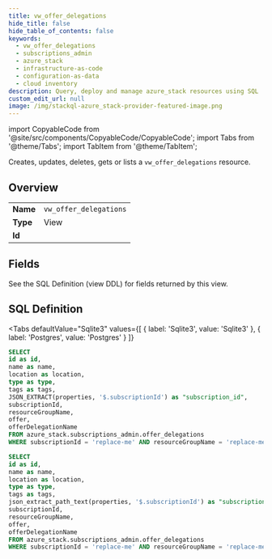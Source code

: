```yaml
--- 
title: vw_offer_delegations
hide_title: false
hide_table_of_contents: false
keywords:
  - vw_offer_delegations
  - subscriptions_admin
  - azure_stack
  - infrastructure-as-code
  - configuration-as-data
  - cloud inventory
description: Query, deploy and manage azure_stack resources using SQL
custom_edit_url: null
image: /img/stackql-azure_stack-provider-featured-image.png
---
```


import CopyableCode from '@site/src/components/CopyableCode/CopyableCode';
import Tabs from '@theme/Tabs';
import TabItem from '@theme/TabItem';

Creates, updates, deletes, gets or lists a <code>vw_offer_delegations</code> resource.

## Overview
<table><tbody>
<tr><td><b>Name</b></td><td><code>vw_offer_delegations</code></td></tr>
<tr><td><b>Type</b></td><td>View</td></tr>
<tr><td><b>Id</b></td><td><CopyableCode code="azure_stack.subscriptions_admin.vw_offer_delegations" /></td></tr>
</tbody></table>

## Fields

See the SQL Definition (view DDL) for fields returned by this view.

## SQL Definition

<Tabs
defaultValue="Sqlite3"
values={[
{ label: 'Sqlite3', value: 'Sqlite3' },
{ label: 'Postgres', value: 'Postgres' }
]}
>
<TabItem value="Sqlite3">

```sql
SELECT
id as id,
name as name,
location as location,
type as type,
tags as tags,
JSON_EXTRACT(properties, '$.subscriptionId') as "subscription_id",
subscriptionId,
resourceGroupName,
offer,
offerDelegationName
FROM azure_stack.subscriptions_admin.offer_delegations
WHERE subscriptionId = 'replace-me' AND resourceGroupName = 'replace-me' AND offer = 'replace-me';
```

</TabItem>
<TabItem value="Postgres">

```sql
SELECT
id as id,
name as name,
location as location,
type as type,
tags as tags,
json_extract_path_text(properties, '$.subscriptionId') as "subscription_id",
subscriptionId,
resourceGroupName,
offer,
offerDelegationName
FROM azure_stack.subscriptions_admin.offer_delegations
WHERE subscriptionId = 'replace-me' AND resourceGroupName = 'replace-me' AND offer = 'replace-me';
```

</TabItem>
</Tabs>
